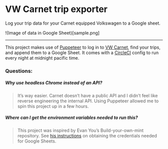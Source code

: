 # VW Carnet trip exporter

Log your trip data for your Carnet equipped Volkswagen to a Google sheet.

!(Image of data in Google Sheet)[sample.png]

---

This project makes use of [Puppeteer](https://github.com/GoogleChrome/puppeteer) to log in to [VW Carnet](https://carnet.vw.com/), find your trips, and append them to a Google Sheet. It comes with a [CircleCI](https://circleci.com) config to run every night at midnight pacific time.

### Questions:

##### Why use headless Chrome instead of an API?

> It’s way easier. Carnet doesn’t have a public API and I didn’t feel like reverse engineering the internal API. Using Puppeteer allowed me to spin this project up in a few hours.

##### Where can I get the environment variables needed to run this?

> This project was inspired by Evan You’s Build-your-own-mint repository. See [his instructions](https://github.com/yyx990803/build-your-own-mint#google-sheets) on obtaining the credentials needed for Google Sheets.
